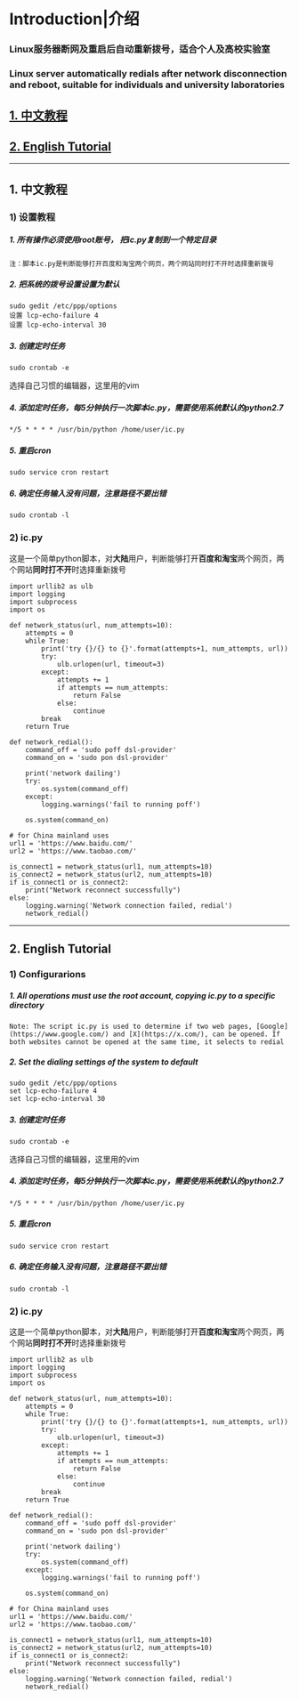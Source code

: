 # Introduction|介绍

### Linux服务器断网及重启后自动重新拨号，适合个人及高校实验室
### Linux server automatically redials after network disconnection and reboot, suitable for individuals and university laboratories

## [1. 中文教程](#1-设置教程)
## [2. English Tutorial](#2-English-Tutorial)

---

## 1. 中文教程

### 1) 设置教程

##### 1. 所有操作必须使用root账号， 把ic.py复制到一个特定目录
```
注：脚本ic.py是判断能够打开百度和淘宝两个网页，两个网站同时打不开时选择重新拨号
```
##### 2. 把系统的拨号设置设置为默认
```
sudo gedit /etc/ppp/options
设置 lcp-echo-failure 4
设置 lcp-echo-interval 30
```

##### 3. 创建定时任务 
```
sudo crontab -e
```
选择自己习惯的编辑器，这里用的vim

##### 4. 添加定时任务，每5分钟执行一次脚本ic.py，需要使用系统默认的python2.7
```
*/5 * * * * /usr/bin/python /home/user/ic.py
```

##### 5. 重启cron
```
sudo service cron restart
```

##### 6. 确定任务输入没有问题，注意路径不要出错
```
sudo crontab -l
```

### 2) ic.py
这是一个简单python脚本，对**大陆**用户，判断能够打开**百度和淘宝**两个网页，两个网站**同时打不开**时选择重新拨号

```
import urllib2 as ulb
import logging
import subprocess
import os

def network_status(url, num_attempts=10):
    attempts = 0
    while True:
        print('try {}/{} to {}'.format(attempts+1, num_attempts, url))
        try:
            ulb.urlopen(url, timeout=3)
        except:
            attempts += 1
            if attempts == num_attempts:
                return False
            else:
                continue
        break
    return True

def network_redial():
    command_off = 'sudo poff dsl-provider'
    command_on = 'sudo pon dsl-provider'

    print('network dailing')
    try:
        os.system(command_off)
    except:
        logging.warnings('fail to running poff')

    os.system(command_on)

# for China mainland uses
url1 = 'https://www.baidu.com/'
url2 = 'https://www.taobao.com/'

is_connect1 = network_status(url1, num_attempts=10)
is_connect2 = network_status(url2, num_attempts=10)
if is_connect1 or is_connect2:
    print("Network reconnect successfully")
else:
    logging.warning('Network connection failed, redial')
    network_redial()
```

---


## 2. English Tutorial

### 1) Configurarions

##### 1. All operations must use the root account, copying ic.py to a specific directory
```
Note: The script ic.py is used to determine if two web pages, [Google](https://www.google.com/) and [X](https://x.com/), can be opened. If both websites cannot be opened at the same time, it selects to redial
```
##### 2. Set the dialing settings of the system to default
```
sudo gedit /etc/ppp/options
set lcp-echo-failure 4
set lcp-echo-interval 30
```

##### 3. 创建定时任务 
```
sudo crontab -e
```
选择自己习惯的编辑器，这里用的vim

##### 4. 添加定时任务，每5分钟执行一次脚本ic.py，需要使用系统默认的python2.7
```
*/5 * * * * /usr/bin/python /home/user/ic.py
```

##### 5. 重启cron
```
sudo service cron restart
```

##### 6. 确定任务输入没有问题，注意路径不要出错
```
sudo crontab -l
```

### 2) ic.py
这是一个简单python脚本，对**大陆**用户，判断能够打开**百度和淘宝**两个网页，两个网站**同时打不开**时选择重新拨号

```
import urllib2 as ulb
import logging
import subprocess
import os

def network_status(url, num_attempts=10):
    attempts = 0
    while True:
        print('try {}/{} to {}'.format(attempts+1, num_attempts, url))
        try:
            ulb.urlopen(url, timeout=3)
        except:
            attempts += 1
            if attempts == num_attempts:
                return False
            else:
                continue
        break
    return True

def network_redial():
    command_off = 'sudo poff dsl-provider'
    command_on = 'sudo pon dsl-provider'

    print('network dailing')
    try:
        os.system(command_off)
    except:
        logging.warnings('fail to running poff')

    os.system(command_on)

# for China mainland uses
url1 = 'https://www.baidu.com/'
url2 = 'https://www.taobao.com/'

is_connect1 = network_status(url1, num_attempts=10)
is_connect2 = network_status(url2, num_attempts=10)
if is_connect1 or is_connect2:
    print("Network reconnect successfully")
else:
    logging.warning('Network connection failed, redial')
    network_redial()
```


